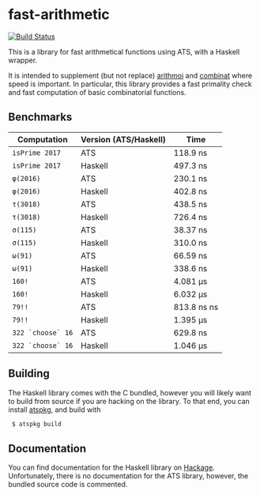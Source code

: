 # fast-arithmetic

[![Build Status](https://travis-ci.org/vmchale/fast-arithmetic.svg?branch=master)](https://travis-ci.org/vmchale/fast-arithmetic)

This is a library for fast arithmetical functions using ATS, with a Haskell
wrapper.

It is intended to supplement (but not replace)
[arithmoi](https://hackage.haskell.org/package/arithmoi) and
[combinat](https://hackage.haskell.org/package/combinat) where speed is
important. In particular, this library provides a fast primality check and fast
computation of basic combinatorial functions.

## Benchmarks

| Computation | Version (ATS/Haskell) | Time |
| ----------- | --------------------- | ---- |
| `isPrime 2017` | ATS | 118.9 ns |
| `isPrime 2017` | Haskell | 497.3 ns |
| `φ(2016)` | ATS | 230.1 ns |
| `φ(2016)` | Haskell | 402.8 ns |
| `τ(3018)` | ATS | 438.5 ns |
| `τ(3018)` | Haskell | 726.4 ns |
| `σ(115)` | ATS | 38.37 ns |
| `σ(115)` | Haskell | 310.0 ns |
| `ω(91)` | ATS | 66.59 ns |
| `ω(91)` | Haskell | 338.6 ns |
| `160!` | ATS | 4.081 μs |
| `160!` | Haskell | 6.032 μs |
| `79!!` | ATS | 813.8 ns ns |
| `79!!` | Haskell | 1.395 μs |
| ``322 `choose` 16`` | ATS | 629.8 ns |
| ``322 `choose` 16`` | Haskell | 1.046 μs |

## Building

The Haskell library comes with the C bundled, however you will likely want to build from
source if you are hacking on the library. To that end, you can install
[atspkg](http://hackage.haskell.org/package/ats-pkg), and build with

```bash
 $ atspkg build
```

## Documentation

You can find documentation for the Haskell library on 
[Hackage](https://hackage.haskell.org/package/fast-arithmetic/).
Unfortunately, there is no documentation for the ATS library, however,
the bundled source code is commented.
